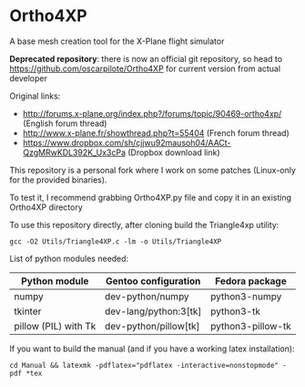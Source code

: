 # Ortho4XP
A base mesh creation tool for the X-Plane flight simulator

**Deprecated repository**: there is now an official git repository, so head to https://github.com/oscarpilote/Ortho4XP for current version from actual developer

Original links:
* http://forums.x-plane.org/index.php?/forums/topic/90469-ortho4xp/ (English forum thread)
* http://www.x-plane.fr/showthread.php?t=55404 (French forum thread)
* https://www.dropbox.com/sh/cjjwu92mausoh04/AACt-QzgMRwKDL392K_Ux3cPa (Dropbox download link)

This repository is a personal fork where I work on some patches (Linux-only for the provided binaries).

To test it, I recommend grabbing Ortho4XP.py file and copy it in an existing Ortho4XP directory

To use this repository directly, after cloning build the Triangle4xp utility:
```shell
gcc -O2 Utils/Triangle4XP.c -lm -o Utils/Triangle4XP
```

List of python modules needed:

| Python module | Gentoo configuration | Fedora package |
|-|-|-|
| numpy | dev-python/numpy | python3-numpy |
| tkinter | dev-lang/python:3[tk] | python3-tk |
| pillow (PIL) with Tk | dev-python/pillow[tk] | python3-pillow-tk |


If you want to build the manual (and if you have a working latex installation):
```shell
cd Manual && latexmk -pdflatex="pdflatex -interactive=nonstopmode" -pdf *tex

```
